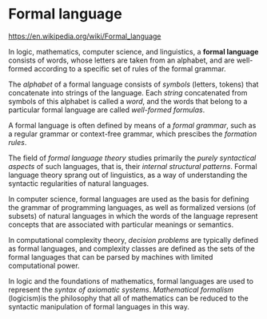 # Formal language

https://en.wikipedia.org/wiki/Formal_language

In logic, mathematics, computer science, and linguistics, a **formal language** consists of words, whose letters are taken from an alphabet, and are well-formed according to a specific set of rules of the formal grammar.

The *alphabet* of a formal language consists of *symbols* (letters, tokens) that concatenate into strings of the language. Each *string* concatenated from symbols of this alphabet is called a *word*, and the words that belong to a particular formal language are called *well-formed formulas*.

A formal language is often defined by means of a *formal grammar*, such as a regular grammar or context-free grammar, which prescibes the *formation rules*.

The field of *formal language theory* studies primarily the *purely syntactical aspects* of such languages, that is, their *internal structural patterns*. Formal language theory sprang out of linguistics, as a way of understanding the syntactic regularities of natural languages.

In computer science, formal languages are used as the basis for defining the grammar of programming languages, as well as formalized versions (of subsets) of natural languages in which the words of the language represent concepts that are associated with particular meanings or semantics.

In computational complexity theory, *decision problems* are typically defined as formal languages, and complexity classes are defined as the sets of the formal languages that can be parsed by machines with limited computational power.

In logic and the foundations of mathematics, formal languages are used to represent the *syntax of axiomatic systems*. *Mathematical formalism* (logicism)is the philosophy that all of mathematics can be reduced to the syntactic manipulation of formal languages in this way.

